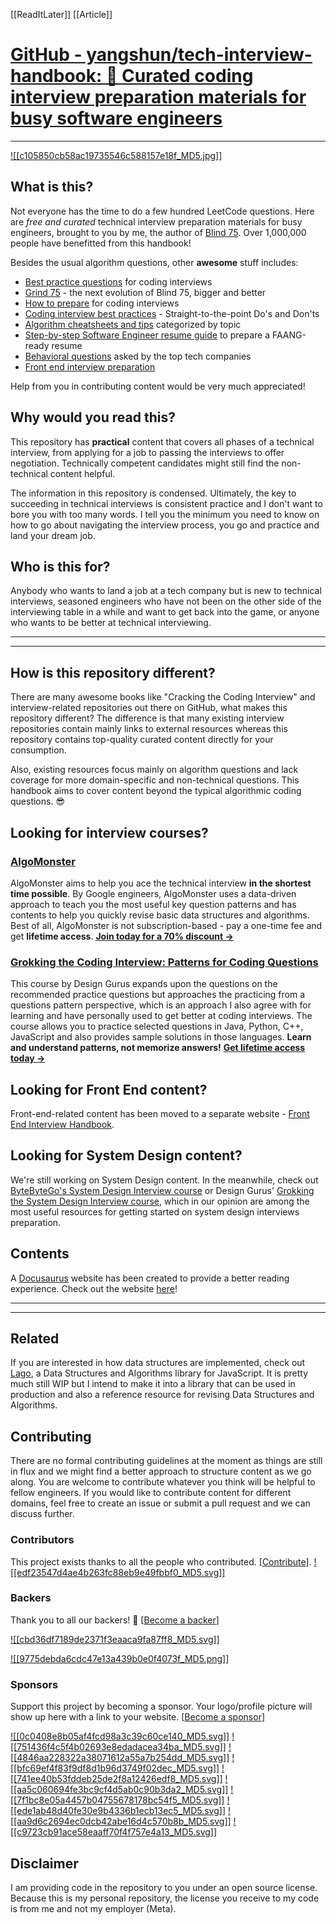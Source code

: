[[ReadItLater]] [[Article]]

# [GitHub - yangshun/tech-interview-handbook: 💯 Curated coding interview preparation materials for busy software engineers](https://github.com/yangshun/tech-interview-handbook)

---

[![[c105850cb58ac19735546c588157e18f_MD5.jpg]]](https://www.techinterviewhandbook.org/software-engineering-interview-guide/)

## What is this?

Not everyone has the time to do a few hundred LeetCode questions. Here are *free and curated* technical interview preparation materials for busy engineers, brought to you by me, the author of [Blind 75](https://www.teamblind.com/post/New-Year-Gift---Curated-List-of-Top-75-LeetCode-Questions-to-Save-Your-Time-OaM1orEU). Over 1,000,000 people have benefitted from this handbook!

Besides the usual algorithm questions, other **awesome** stuff includes:

-   [Best practice questions](https://www.techinterviewhandbook.org/coding-interview-study-plan/) for coding interviews
-   [Grind 75](https://www.techinterviewhandbook.org/grind75) - the next evolution of Blind 75, bigger and better
-   [How to prepare](https://www.techinterviewhandbook.org/coding-interview-prep/) for coding interviews
-   [Coding interview best practices](https://www.techinterviewhandbook.org/coding-interview-cheatsheet/) - Straight-to-the-point Do's and Don'ts
-   [Algorithm cheatsheets and tips](https://www.techinterviewhandbook.org/algorithms/study-cheatsheet/) categorized by topic
-   [Step-by-step Software Engineer resume guide](https://www.techinterviewhandbook.org/resume/) to prepare a FAANG-ready resume
-   [Behavioral questions](https://www.techinterviewhandbook.org/behavioral-interview-questions/) asked by the top tech companies
-   [Front end interview preparation](https://www.frontendinterviewhandbook.com/)

Help from you in contributing content would be very much appreciated!

## Why would you read this?

This repository has **practical** content that covers all phases of a technical interview, from applying for a job to passing the interviews to offer negotiation. Technically competent candidates might still find the non-technical content helpful.

The information in this repository is condensed. Ultimately, the key to succeeding in technical interviews is consistent practice and I don't want to bore you with too many words. I tell you the minimum you need to know on how to go about navigating the interview process, you go and practice and land your dream job.

## Who is this for?

Anybody who wants to land a job at a tech company but is new to technical interviews, seasoned engineers who have not been on the other side of the interviewing table in a while and want to get back into the game, or anyone who wants to be better at technical interviewing.

---

---

## How is this repository different?

There are many awesome books like "Cracking the Coding Interview" and interview-related repositories out there on GitHub, what makes this repository different? The difference is that many existing interview repositories contain mainly links to external resources whereas this repository contains top-quality curated content directly for your consumption.

Also, existing resources focus mainly on algorithm questions and lack coverage for more domain-specific and non-technical questions. This handbook aims to cover content beyond the typical algorithmic coding questions. 😎

## Looking for interview courses?

### [AlgoMonster](https://shareasale.com/r.cfm?b=1873647&u=3114753&m=114505&urllink=&afftrack=)

AlgoMonster aims to help you ace the technical interview **in the shortest time possible**. By Google engineers, AlgoMonster uses a data-driven approach to teach you the most useful key question patterns and has contents to help you quickly revise basic data structures and algorithms. Best of all, AlgoMonster is not subscription-based - pay a one-time fee and get **lifetime access**. [**Join today for a 70% discount →**](https://shareasale.com/r.cfm?b=1873647&u=3114753&m=114505&urllink=&afftrack=)

### [Grokking the Coding Interview: Patterns for Coding Questions](https://designgurus.org/link/kJSIoU?url=https%3A%2F%2Fdesigngurus.org%2Fcourse%3Fcourseid%3Dgrokking-the-coding-interview)

This course by Design Gurus expands upon the questions on the recommended practice questions but approaches the practicing from a questions pattern perspective, which is an approach I also agree with for learning and have personally used to get better at coding interviews. The course allows you to practice selected questions in Java, Python, C++, JavaScript and also provides sample solutions in those languages. **Learn and understand patterns, not memorize answers!** [**Get lifetime access today →**](https://designgurus.org/link/kJSIoU?url=https%3A%2F%2Fdesigngurus.org%2Fcourse%3Fcourseid%3Dgrokking-the-coding-interview)

## Looking for Front End content?

Front-end-related content has been moved to a separate website - [Front End Interview Handbook](https://frontendinterviewhandbook.com/).

## Looking for System Design content?

We're still working on System Design content. In the meanwhile, check out [ByteByteGo's System Design Interview course](https://bytebytego.com/?fpr=techinterviewhandbook) or Design Gurus' [Grokking the System Design Interview course](https://designgurus.org/link/kJSIoU?url=https%3A%2F%2Fdesigngurus.org%2Fcourse%3Fcourseid%3Dgrokking-the-system-design-interview), which in our opinion are among the most useful resources for getting started on system design interviews preparation.

## Contents

A [Docusaurus](https://github.com/facebook/docusaurus) website has been created to provide a better reading experience. Check out the website [here](https://www.techinterviewhandbook.org/)!

---

---

## Related

If you are interested in how data structures are implemented, check out [Lago](https://github.com/yangshun/lago), a Data Structures and Algorithms library for JavaScript. It is pretty much still WIP but I intend to make it into a library that can be used in production and also a reference resource for revising Data Structures and Algorithms.

## Contributing

There are no formal contributing guidelines at the moment as things are still in flux and we might find a better approach to structure content as we go along. You are welcome to contribute whatever you think will be helpful to fellow engineers. If you would like to contribute content for different domains, feel free to create an issue or submit a pull request and we can discuss further.

### Contributors

This project exists thanks to all the people who contributed. \[[Contribute](https://github.com/yangshun/tech-interview-handbook/blob/main/CONTRIBUTING.md)\]. [![[edf23547d4ae4b263fc88eb9e49fbbf0_MD5.svg]]](https://github.com/yangshun/tech-interview-handbook/graphs/contributors)

### Backers

Thank you to all our backers! 🙏 \[[Become a backer](https://opencollective.com/tech-interview-handbook#backer)\]

[![[cbd36df7189de2371f3eaaca9fa87ff8_MD5.svg]]](https://opencollective.com/tech-interview-handbook#backers)

[![[9775debda6cdc47e13a439b0e0f4073f_MD5.png]]](https://www.buymeacoffee.com/yangshun)

### Sponsors

Support this project by becoming a sponsor. Your logo/profile picture will show up here with a link to your website. \[[Become a sponsor](https://opencollective.com/tech-interview-handbook#sponsor)\]

[![[0c0408e8b05af4fcd98a3c39c60ce140_MD5.svg]]](https://opencollective.com/tech-interview-handbook/sponsor/0/website) [![[751436f4c5f4b02693e8edadacea34ba_MD5.svg]]](https://opencollective.com/tech-interview-handbook/sponsor/1/website) [![[4846aa228322a38071612a55a7b254dd_MD5.svg]]](https://opencollective.com/tech-interview-handbook/sponsor/2/website) [![[bfc69ef4f83f9df8d1b96d3749f02dec_MD5.svg]]](https://opencollective.com/tech-interview-handbook/sponsor/3/website) [![[741ee40b53fddeb25de2f8a12426edf8_MD5.svg]]](https://opencollective.com/tech-interview-handbook/sponsor/4/website) [![[aa5c060694fe3bc9cf4d5ab0c90b3da2_MD5.svg]]](https://opencollective.com/tech-interview-handbook/sponsor/5/website) [![[7f1bc8e05a4457b04755678178bc54f5_MD5.svg]]](https://opencollective.com/tech-interview-handbook/sponsor/6/website) [![[ede1ab48d40fe30e9b4336b1ecb13ec5_MD5.svg]]](https://opencollective.com/tech-interview-handbook/sponsor/7/website) [![[aa9d6c2694ec0dcb42abe16d4c570b8b_MD5.svg]]](https://opencollective.com/tech-interview-handbook/sponsor/8/website) [![[c9723cb91ace58eaaff70f4f757e4a13_MD5.svg]]](https://opencollective.com/tech-interview-handbook/sponsor/9/website)

## Disclaimer

I am providing code in the repository to you under an open source license. Because this is my personal repository, the license you receive to my code is from me and not my employer (Meta).